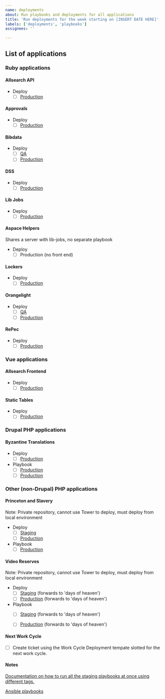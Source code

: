 ```yaml
---
name: deployments
about: Run playbooks and deployments for all applications
title: 'Run deployments for the week starting on [INSERT DATE HERE]'
labels: ['deployments', 'playbooks']
assignees: ''

---
```

## List of applications
### Ruby applications
#### Allsearch API
- Deploy
  - [ ] [Production](https://allsearch-api.princeton.edu/)
#### Approvals
- Deploy
  - [ ] [Production](https://approvals.princeton.edu/)
#### Bibdata
- Deploy
  - [ ] [QA](https://bibdata-qa.princeton.edu/)
  - [ ] [Production](https://bibdata.princeton.edu/)
#### DSS
- Deploy
  - [ ] [Production](https://dss.princeton.edu/catalog)
#### Lib Jobs
- Deploy
  - [ ] [Production](https://lib-jobs.princeton.edu/)
#### Aspace Helpers
Shares a server with lib-jobs, no separate playbook
- Deploy
  - [ ] Production (no front end)
#### Lockers
- Deploy
  - [ ] [Production](https://lockers-and-study-spaces.princeton.edu/)
#### Orangelight
- Deploy
  - [ ] [QA](https://catalog-qa.princeton.edu/)
  - [ ] [Production](https://catalog.princeton.edu/)
#### RePec
- Deploy
  - [ ] [Production](https://repec-prod.princeton.edu/)
### Vue applications
#### Allsearch Frontend
- Deploy
  - [ ] [Production](https://allsearch.princeton.edu/)
#### Static Tables
- Deploy
  - [ ] [Production](https://static-tables-prod.princeton.edu/)
### Drupal PHP applications
#### Byzantine Translations
- Deploy
  - [ ] [Production](https://byzantine.lib.princeton.edu/)
- Playbook
  - [ ] [Production](https://byzantine.lib.princeton.edu/)
  - [ ] [Production](https://byzantine.lib.princeton.edu/)

### Other (non-Drupal) PHP applications
#### Princeton and Slavery
Note: Private repository, cannot use Tower to deploy, must deploy from local environment
- Deploy
  - [ ] [Staging](https://slavery-staging.princeton.edu/)
  - [ ] [Production](https://slavery.princeton.edu/)
- Playbook
  - [ ] [Production](https://slavery.princeton.edu/)
#### Video Reserves
Note: Private repository, cannot use Tower to deploy, must deploy from local environment
- Deploy
  - [ ] [Staging](https://videoreserves-staging.princeton.edu/hrc/vod/clip.php) (forwards to 'days of heaven')
  - [ ] [Production](https://videoreserves-prod.princeton.edu/hrc/vod/clip.php) (forwards to 'days of heaven')
- Playbook
  - [ ] [Staging](https://videoreserves-staging.princeton.edu/hrc/vod/clip.php) (forwards to 'days of heaven')
  - [ ] [Production](https://videoreserves-prod.princeton.edu/hrc/vod/clip.php) (forwards to 'days of heaven')

  

#### Next Work Cycle

- [ ] Create ticket using the Work Cycle Deployment tempate slotted for the next work cycle. 

#### Notes
[Documentation on how to run all the staging playbooks at once using different tags.](https://github.com/pulibrary/dacs_handbook/blob/main/maintenance.md)

[Ansible playbooks](https://github.com/pulibrary/princeton_ansible/tree/main/playbooks)
